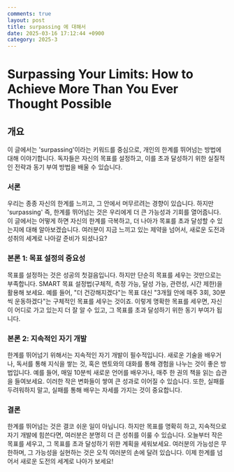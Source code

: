 ```yaml
---
comments: true
layout: post
title: surpassing 에 대해서
date: 2025-03-16 17:12:44 +0900
category: 2025-3
---
```


# Surpassing Your Limits: How to Achieve More Than You Ever Thought Possible

## 개요
이 글에서는 'surpassing'이라는 키워드를 중심으로, 개인의 한계를 뛰어넘는 방법에 대해 이야기합니다. 독자들은 자신의 목표를 설정하고, 이를 초과 달성하기 위한 실질적인 전략과 동기 부여 방법을 배울 수 있습니다.

### 서론
우리는 종종 자신의 한계를 느끼고, 그 안에서 머무르려는 경향이 있습니다. 하지만 'surpassing' 즉, 한계를 뛰어넘는 것은 우리에게 더 큰 가능성과 기회를 열어줍니다. 이 글에서는 어떻게 하면 자신의 한계를 극복하고, 더 나아가 목표를 초과 달성할 수 있는지에 대해 알아보겠습니다. 여러분이 지금 느끼고 있는 제약을 넘어서, 새로운 도전과 성취의 세계로 나아갈 준비가 되셨나요?

### 본론 1: 목표 설정의 중요성
목표를 설정하는 것은 성공의 첫걸음입니다. 하지만 단순히 목표를 세우는 것만으로는 부족합니다. SMART 목표 설정법(구체적, 측정 가능, 달성 가능, 관련성, 시간 제한)을 활용해 보세요. 예를 들어, "더 건강해지겠다"는 목표 대신 "3개월 안에 매주 3회, 30분씩 운동하겠다"는 구체적인 목표를 세우는 것이죠. 이렇게 명확한 목표를 세우면, 자신이 어디로 가고 있는지 더 잘 알 수 있고, 그 목표를 초과 달성하기 위한 동기 부여가 됩니다.

### 본론 2: 지속적인 자기 개발
한계를 뛰어넘기 위해서는 지속적인 자기 개발이 필수적입니다. 새로운 기술을 배우거나, 독서를 통해 지식을 쌓는 것, 혹은 멘토와의 대화를 통해 경험을 나누는 것이 좋은 방법입니다. 예를 들어, 매일 10분씩 새로운 언어를 배우거나, 매주 한 권의 책을 읽는 습관을 들여보세요. 이러한 작은 변화들이 쌓여 큰 성과로 이어질 수 있습니다. 또한, 실패를 두려워하지 말고, 실패를 통해 배우는 자세를 가지는 것이 중요합니다.

### 결론
한계를 뛰어넘는 것은 결코 쉬운 일이 아닙니다. 하지만 목표를 명확히 하고, 지속적으로 자기 개발에 힘쓴다면, 여러분은 분명히 더 큰 성취를 이룰 수 있습니다. 오늘부터 작은 목표를 세우고, 그 목표를 초과 달성하기 위한 계획을 세워보세요. 여러분의 가능성은 무한하며, 그 가능성을 실현하는 것은 오직 여러분의 손에 달려 있습니다. 이제 한계를 넘어서 새로운 도전의 세계로 나아가 보세요!